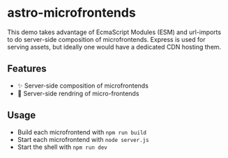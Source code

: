# astro-microfrontends

This demo takes advantage of EcmaScript Modules (ESM) and url-imports to do server-side composition of microfrontends. Express is used for serving assets, but ideally one would have a dedicated CDN hosting them.

## Features

- ✨ Server-side composition of microfrontends
- 🚀 Server-side rendring of micro-frontends

## Usage

- Build each microfrontend with `npm run build`
- Start each microfrontend with `node server.js`
- Start the shell with `npm run dev`

